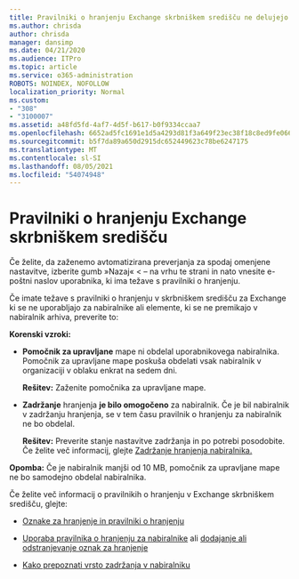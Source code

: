 ```yaml
---
title: Pravilniki o hranjenju Exchange skrbniškem središču ne delujejo
ms.author: chrisda
author: chrisda
manager: dansimp
ms.date: 04/21/2020
ms.audience: ITPro
ms.topic: article
ms.service: o365-administration
ROBOTS: NOINDEX, NOFOLLOW
localization_priority: Normal
ms.custom:
- "308"
- "3100007"
ms.assetid: a48fd5fd-4af7-4d5f-b617-b0f9334ccaa7
ms.openlocfilehash: 6652ad5fc1691e1d5a4293d81f3a649f23ec38f18c8ed9fe06665628a901d13e
ms.sourcegitcommit: b5f7da89a650d2915dc652449623c78be6247175
ms.translationtype: MT
ms.contentlocale: sl-SI
ms.lasthandoff: 08/05/2021
ms.locfileid: "54074948"
---
```

# <a name="retention-policies-in-exchange-admin-center"></a>Pravilniki o hranjenju Exchange skrbniškem središču

Če želite, da zaženemo avtomatizirana preverjanja za spodaj omenjene nastavitve, izberite gumb »Nazaj« < – na vrhu te strani in nato vnesite e-poštni naslov uporabnika, ki ima težave s pravilniki o hranjenju.

Če imate težave s pravilniki o hranjenju v skrbniškem središču za Exchange ki se ne uporabljajo za nabiralnike ali elemente, ki se ne premikajo v nabiralnik arhiva, preverite to:

**Korenski vzroki:**

- **Pomočnik za upravljane** mape ni obdelal uporabnikovega nabiralnika. Pomočnik za upravljane mape poskuša obdelati vsak nabiralnik v organizaciji v oblaku enkrat na sedem dni.

  **Rešitev:** Zaženite pomočnika za upravljane mape.

- **Zadržanje** hranjenja **je bilo omogočeno** za nabiralnik. Če je bil nabiralnik v zadržanju hranjenja, se v tem času pravilnik o hranjenju za nabiralnik ne bo obdelal.

  **Rešitev:** Preverite stanje nastavitve zadržanja in po potrebi posodobite. Če želite več informacij, glejte [Zadržanje hranjenja nabiralnika.](https://docs.microsoft.com/exchange/security-and-compliance/messaging-records-management/mailbox-retention-hold)
 
**Opomba:** Če je nabiralnik manjši od 10 MB, pomočnik za upravljane mape ne bo samodejno obdelal nabiralnika.
 
Če želite več informacij o pravilnikih o hranjenju v Exchange skrbniškem središču, glejte:

- [Oznake za hranjenje in pravilniki o hranjenju](https://docs.microsoft.com/exchange/security-and-compliance/messaging-records-management/retention-tags-and-policies)

- [Uporaba pravilnika o hranjenju za nabiralnike](https://docs.microsoft.com/exchange/security-and-compliance/messaging-records-management/apply-retention-policy) ali [dodajanje ali odstranjevanje oznak za hranjenje](https://docs.microsoft.com/exchange/security-and-compliance/messaging-records-management/add-or-remove-retention-tags)

- [Kako prepoznati vrsto zadržanja v nabiralniku](https://docs.microsoft.com/microsoft-365/compliance/identify-a-hold-on-an-exchange-online-mailbox)
